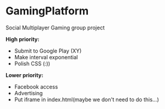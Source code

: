 GamingPlatform
==============
Social Multiplayer Gaming group project

**High priority:**
* Submit to Google Play (XY)
* Make interval exponential
* Polish CSS (:))

**Lower priority:**
* Facebook access
* Advertising
* Put iframe in index.html(maybe we don't need to do this...)
